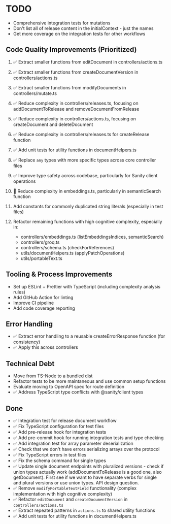 # TODO

- Comprehensive integration tests for mutations
- Don't list all of release content in the initialContext - just the names
- Get more coverage on the integration tests for other workflows

## Code Quality Improvements (Prioritized)

1. ✅ Extract smaller functions from editDocument in controllers/actions.ts
2. ✅ Extract smaller functions from createDocumentVersion in controllers/actions.ts
3. ✅ Extract smaller functions from modifyDocuments in controllers/mutate.ts
4. ✅ Reduce complexity in controllers/releases.ts, focusing on addDocumentToRelease and removeDocumentFromRelease
5. ✅ Reduce complexity in controllers/actions.ts, focusing on createDocument and deleteDocument
6. ✅ Reduce complexity in controllers/releases.ts for createRelease function
7. ✅ Add unit tests for utility functions in documentHelpers.ts
8. ✅ Replace `any` types with more specific types across core controller files
9. ✅ Improve type safety across codebase, particularly for Sanity client operations
10. 🔄 Reduce complexity in embeddings.ts, particularly in semanticSearch function

11. Add constants for commonly duplicated string literals (especially in test files)
12. Refactor remaining functions with high cognitive complexity, especially in:
    - controllers/embeddings.ts (listEmbeddingsIndices, semanticSearch)
    - controllers/groq.ts
    - controllers/schema.ts (checkForReferences)
    - utils/documentHelpers.ts (applyPatchOperations)
    - utils/portableText.ts

## Tooling & Process Improvements

- Set up ESLint + Prettier with TypeScript (including complexity analysis rules)
- Add GitHub Action for linting
- Improve CI pipeline
- Add code coverage reporting

## Error Handling

- ✅ Extract error handling to a reusable createErrorResponse function (for consistency)
- ✅ Apply this across controllers

## Technical Debt

- Move from TS-Node to a bundled dist
- Refactor tests to be more maintaneous and use common setup functions
- Evaluate moving to OpenAPI spec for route definition
- ✅ Address TypeScript type conflicts with @sanity/client types

## Done
- ✅ Integration test for release document workflow
- ✅ Fix TypeScript configuration for test files
- ✅ Add pre-release hook for integration tests
- ✅ Add pre-commit hook for running integration tests and type checking
- ✅ Add integration test for array parameter deserialization
- ✅ Check that we don't have errors serializing arrays over the protocol
- ✅ Fix TypeScript errors in test files
- ✅ Fix the schema command for single types
- ✅ Update single document endpoints with pluralized versions - check if union types actually work (addDocumentToRelease is a good one, also getDocument). First see if we want to have separate verbs for single and plural versions or use union types. API design question.
- ✅ Remove `modifyPortableTextField` functionality (complex implementation with high cognitive complexity)
- ✅ Refactor `editDocument` and `createDocumentVersion` in `controllers/actions.ts`
- ✅ Extract repeated patterns in `actions.ts` to shared utility functions
- ✅ Add unit tests for utility functions in documentHelpers.ts
